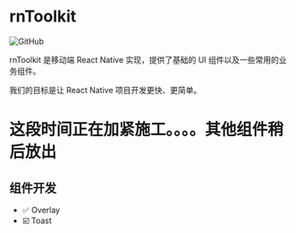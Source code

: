 # rnToolkit

![GitHub](https://img.shields.io/github/license/mashape/apistatus.svg)

rnToolkit 是移动端 React Native 实现，提供了基础的 UI 组件以及一些常用的业务组件。

我们的目标是让 React Native 项目开发更快、更简单。

# 这段时间正在加紧施工。。。。其他组件稍后放出
## 组件开发
- :white_check_mark: Overlay
- :ballot_box_with_check: Toast
